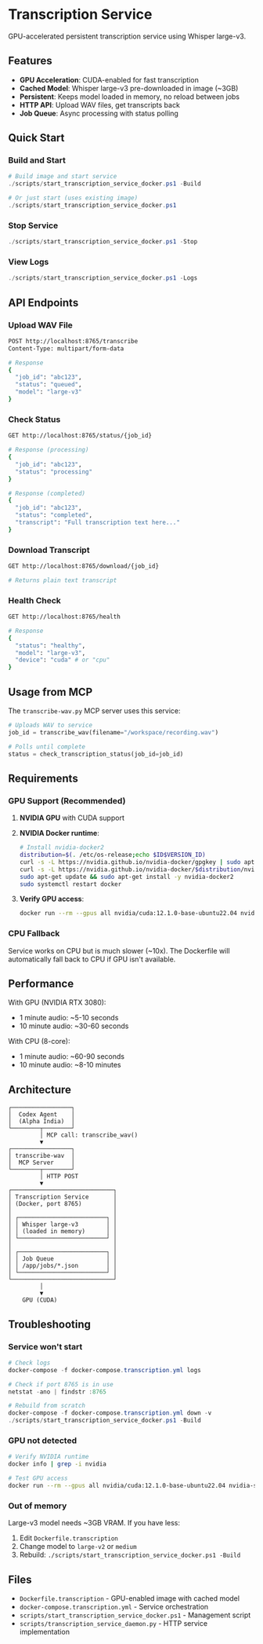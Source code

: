 # Transcription Service

GPU-accelerated persistent transcription service using Whisper large-v3.

## Features

- **GPU Acceleration**: CUDA-enabled for fast transcription
- **Cached Model**: Whisper large-v3 pre-downloaded in image (~3GB)
- **Persistent**: Keeps model loaded in memory, no reload between jobs
- **HTTP API**: Upload WAV files, get transcripts back
- **Job Queue**: Async processing with status polling

## Quick Start

### Build and Start

```powershell
# Build image and start service
./scripts/start_transcription_service_docker.ps1 -Build

# Or just start (uses existing image)
./scripts/start_transcription_service_docker.ps1
```

### Stop Service

```powershell
./scripts/start_transcription_service_docker.ps1 -Stop
```

### View Logs

```powershell
./scripts/start_transcription_service_docker.ps1 -Logs
```

## API Endpoints

### Upload WAV File
```bash
POST http://localhost:8765/transcribe
Content-Type: multipart/form-data

# Response
{
  "job_id": "abc123",
  "status": "queued",
  "model": "large-v3"
}
```

### Check Status
```bash
GET http://localhost:8765/status/{job_id}

# Response (processing)
{
  "job_id": "abc123",
  "status": "processing"
}

# Response (completed)
{
  "job_id": "abc123",
  "status": "completed",
  "transcript": "Full transcription text here..."
}
```

### Download Transcript
```bash
GET http://localhost:8765/download/{job_id}

# Returns plain text transcript
```

### Health Check
```bash
GET http://localhost:8765/health

# Response
{
  "status": "healthy",
  "model": "large-v3",
  "device": "cuda" # or "cpu"
}
```

## Usage from MCP

The `transcribe-wav.py` MCP server uses this service:

```python
# Uploads WAV to service
job_id = transcribe_wav(filename="/workspace/recording.wav")

# Polls until complete
status = check_transcription_status(job_id=job_id)
```

## Requirements

### GPU Support (Recommended)

1. **NVIDIA GPU** with CUDA support
2. **NVIDIA Docker runtime**:
   ```bash
   # Install nvidia-docker2
   distribution=$(. /etc/os-release;echo $ID$VERSION_ID)
   curl -s -L https://nvidia.github.io/nvidia-docker/gpgkey | sudo apt-key add -
   curl -s -L https://nvidia.github.io/nvidia-docker/$distribution/nvidia-docker.list | sudo tee /etc/apt/sources.list.d/nvidia-docker.list
   sudo apt-get update && sudo apt-get install -y nvidia-docker2
   sudo systemctl restart docker
   ```

3. **Verify GPU access**:
   ```bash
   docker run --rm --gpus all nvidia/cuda:12.1.0-base-ubuntu22.04 nvidia-smi
   ```

### CPU Fallback

Service works on CPU but is much slower (~10x). The Dockerfile will automatically fall back to CPU if GPU isn't available.

## Performance

With GPU (NVIDIA RTX 3080):
- 1 minute audio: ~5-10 seconds
- 10 minute audio: ~30-60 seconds

With CPU (8-core):
- 1 minute audio: ~60-90 seconds
- 10 minute audio: ~8-10 minutes

## Architecture

```
┌─────────────────┐
│  Codex Agent    │
│  (Alpha India)  │
└────────┬────────┘
         │ MCP call: transcribe_wav()
         ▼
┌─────────────────┐
│ transcribe-wav  │
│  MCP Server     │
└────────┬────────┘
         │ HTTP POST
         ▼
┌─────────────────────────────┐
│ Transcription Service       │
│ (Docker, port 8765)         │
│                             │
│ ┌─────────────────────────┐ │
│ │ Whisper large-v3        │ │
│ │ (loaded in memory)      │ │
│ └─────────────────────────┘ │
│                             │
│ ┌─────────────────────────┐ │
│ │ Job Queue               │ │
│ │ /app/jobs/*.json        │ │
│ └─────────────────────────┘ │
└─────────────────────────────┘
         │
         ▼
    GPU (CUDA)
```

## Troubleshooting

### Service won't start

```powershell
# Check logs
docker-compose -f docker-compose.transcription.yml logs

# Check if port 8765 is in use
netstat -ano | findstr :8765

# Rebuild from scratch
docker-compose -f docker-compose.transcription.yml down -v
./scripts/start_transcription_service_docker.ps1 -Build
```

### GPU not detected

```bash
# Verify NVIDIA runtime
docker info | grep -i nvidia

# Test GPU access
docker run --rm --gpus all nvidia/cuda:12.1.0-base-ubuntu22.04 nvidia-smi
```

### Out of memory

Large-v3 model needs ~3GB VRAM. If you have less:

1. Edit `Dockerfile.transcription`
2. Change model to `large-v2` or `medium`
3. Rebuild: `./scripts/start_transcription_service_docker.ps1 -Build`

## Files

- `Dockerfile.transcription` - GPU-enabled image with cached model
- `docker-compose.transcription.yml` - Service orchestration
- `scripts/start_transcription_service_docker.ps1` - Management script
- `scripts/transcription_service_daemon.py` - HTTP service implementation
